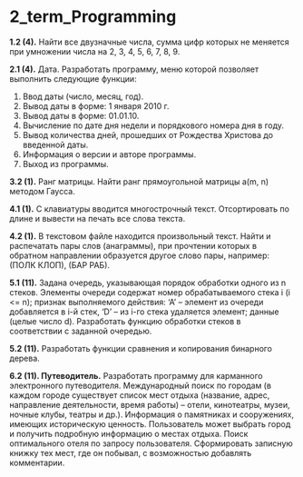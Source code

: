 # 2_term_Programming
**1.2 (4).** Найти все двузначные числа, сумма цифр которых не меняется при умножении числа на 2, 3, 4, 5, 6, 7, 8, 9.

**2.1 (4).** Дата. Разработать программу, меню которой позволяет выполнить
следующие функции:
1. Ввод даты (число, месяц, год).
2. Вывод даты в форме: 1 января 2010 г.
3. Вывод даты в форме: 01.01.10.
4. Вычисление по дате дня недели и порядкового номера дня в
году.
5. Вывод количества дней, прошедших от Рождества Христова до
введенной даты.
6. Информация о версии и авторе программы.
7. Выход из программы.

**3.2 (1).** Ранг матрицы. Найти ранг прямоугольной матрицы a(m, n) методом
Гаусса.

**4.1 (1).** С клавиатуры вводится многострочный текст. Отсортировать по
длине и вывести на печать все слова текста.

**4.2 (1).** В текстовом файле находится произвольный текст. Найти и
распечатать пары слов (анаграммы), при прочтении которых в
обратном направлении образуется другое слово пары, например:
(ПОЛК КЛОП), (БАР РАБ).

**5.1 (11).** Задана очередь, указывающая порядок обработки одного из n
стеков. Элементы очереди содержат номер обрабатываемого стека i
(i <= n); признак выполняемого действия: ‘А’ – элемент из очереди
добавляется в i-й стек, ‘D’ – из i-го стека удаляется элемент; данные
(целые число d). Разработать функцию обработки стеков в
соответствии с заданной очередью.

**5.2 (11).** Разработать функции сравнения и копирования бинарного дерева.

**6.2 (11). Путеводитель.** Разработать программу для карманного
электронного путеводителя. Международный поиск по городам (в
каждом городе существует список мест отдыха (название, адрес,
направление деятельности, время работы) – отели, кинотеатры,
музеи, ночные клубы, театры и др.). Информация о памятниках и
сооружениях, имеющих историческую ценность. Пользователь
может выбрать город и получить подробную информацию о местах
отдыха. Поиск оптимального отеля по запросу пользователя.
Сформировать записную книжку тех мест, где он побывал, с
возможностью добавлять комментарии.
